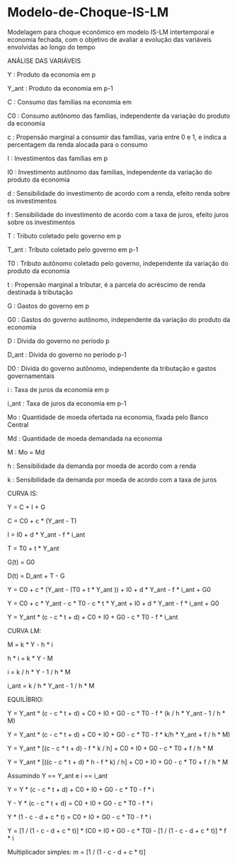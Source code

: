 # Modelo-de-Choque-IS-LM
Modelagem para choque econômico em modelo IS-LM intertemporal e economia fechada, com o objetivo de avaliar a evolução das variáveis envolvidas ao longo do tempo

ANÁLISE DAS VARIÁVEIS

Y : Produto da economia em p

Y_ant : Produto da economia em p-1

C : Consumo das famílias na economia em 

C0 : Consumo autônomo das famílias, independente da variação do produto da economia

c : Propensão marginal a consumir das famílias, varia entre 0 e 1, e indica a percentagem da renda alocada para o consumo

I : Investimentos das famílias em p

I0 : Investimento autônomo das familias, independente da variação do produto da economia

d : Sensibilidade do investimento de acordo com a renda, efeito renda sobre os investimentos

f : Sensibilidade do investimento de acordo com a taxa de juros, efeito juros sobre os investimentos

T : Tributo coletado pelo governo em p

T_ant : Tributo coletado pelo governo em p-1

T0 : Tributo autônomo coletado pelo governo, independente da variação do produto da economia

t : Propensão marginal a tributar, é a parcela do acréscimo de renda destinada à tributação

G : Gastos do governo em p

G0 : Gastos do governo autônomo, independente da variação do produto da economia

D : Dívida do governo no período p

D_ant : Dívida do governo no período p-1

D0 : Dívida do governo autônomo, independente da tributação e gastos governamentais

i : Taxa de juros da economia em p

i_ant : Taxa de juros da economia em p-1

Mo : Quantidade de moeda ofertada na economia, fixada pelo Banco Central

Md : Quantidade de moeda demandada na economia

M : Mo = Md

h : Sensibilidade da demanda por moeda de acordo com a renda

k : Sensibilidade da demanda por moeda de acordo com a taxa de juros


CURVA IS:

Y = C + I + G 

C = C0 + c * (Y_ant - T)  

I = I0 + d * Y_ant - f * i_ant

T = T0 + t * Y_ant   

G(t) = G0       

D(t) = D_ant + T - G

Y = C0 + c * (Y_ant - (T0 + t * Y_ant )) + I0 + d * Y_ant - f * i_ant + G0

Y = C0 + c * Y_ant - c * T0 - c * t * Y_ant + I0 + d * Y_ant - f * i_ant + G0

Y = Y_ant * (c - c * t + d) + C0 + I0 + G0 - c * T0 - f * i_ant

CURVA LM:

M = k * Y - h * i

h * i = k * Y - M

i = k / h * Y - 1 / h * M

i_ant = k / h * Y_ant - 1 / h * M


EQUILÍBRIO:

Y = Y_ant * (c - c * t + d) + C0 + I0 + G0 - c * T0 - f * (k / h * Y_ant - 1 / h * M)

Y = Y_ant * (c - c * t + d) + C0 + I0 + G0 - c * T0 - f * k/h * Y_ant + f / h * M)

Y = Y_ant * [(c - c * t + d) - f * k / h] + C0 + I0 + G0 - c * T0 + f / h * M

Y = Y_ant * [((c - c * t + d) * h - f * k) / h] + C0 + I0 + G0 - c * T0 + f / h * M

Assumindo Y == Y_ant e i == i_ant

Y = Y * (c - c * t + d) + C0 + I0 + G0 - c * T0 - f * i

Y - Y * (c - c * t + d) =  C0 + I0 + G0 - c * T0 - f * i

Y * (1 - c - d + c * t) = C0 + I0 + G0 - c * T0 - f * i

Y = [1 / (1 - c - d + c * t)] * (C0 + I0 + G0 - c * T0) - [1 / (1 - c - d + c * t)] * f * i

Multiplicador simples: m = [1 / (1 - c - d + c * t)]
